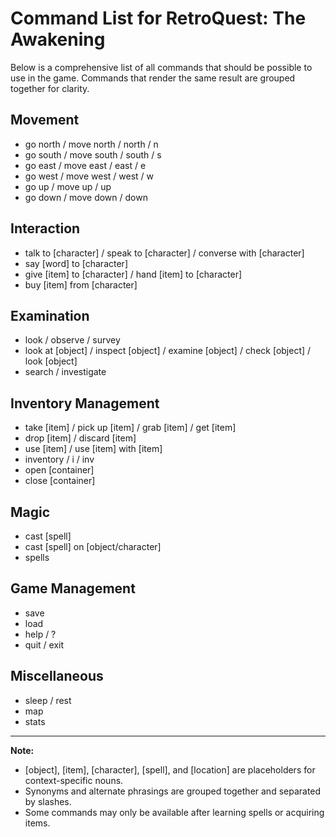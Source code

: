 # Command List for RetroQuest: The Awakening

Below is a comprehensive list of all commands that should be possible to use in the game. Commands that render the same result are grouped together for clarity.

## Movement

-   go north / move north / north / n
-   go south / move south / south / s
-   go east / move east / east / e
-   go west / move west / west / w
-   go up / move up / up
-   go down / move down / down
    <!-- - enter [location] / go in / go inside -->
    <!-- - leave [location] / exit [location] / go out -->
    <!-- - climb [object] / ascend [object] -->
    <!-- - descend [object] / go down [object] -->
    <!-- - follow [path] / walk [path] -->

## Interaction

-   talk to [character] / speak to [character] / converse with [character]
-   say [word] to [character]
-   give [item] to [character] / hand [item] to [character]
-   buy [item] from [character]

## Examination

-   look / observe / survey
-   look at [object] / inspect [object] / examine [object] / check [object] / look [object]
-   search / investigate
<!-- - listen to [object/location] -->

## Inventory Management

-   take [item] / pick up [item] / grab [item] / get [item]
-   drop [item] / discard [item]
-   use [item] / use [item] with [item]
-   inventory / i / inv
-   open [container]
-   close [container]

## Magic

-   cast [spell]
-   cast [spell] on [object/character]
-   spells

## Game Management

-   save
-   load
-   help / ?
-   quit / exit

## Miscellaneous

-   sleep / rest
-   map
-   stats

---

**Note:**

-   [object], [item], [character], [spell], and [location] are placeholders for context-specific nouns.
-   Synonyms and alternate phrasings are grouped together and separated by slashes.
-   Some commands may only be available after learning spells or acquiring items.
